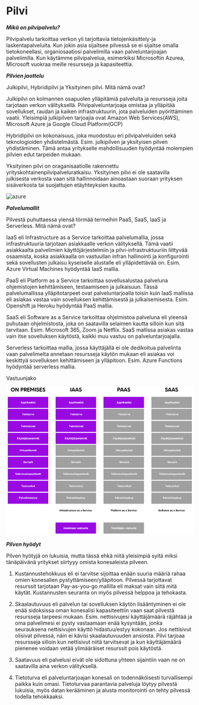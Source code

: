 # Pilvi

***Mikä on pilvipalvelu?***

Pilvipalvelu tarkoittaa verkon yli tarjottavia tietojenkäsittely-ja laskentapalveluita. Kun jokin asia sijaitsee pilvessä se ei sijaitse omalla tietokoneellasi, organiosaatiosi palvelimilla vaan palveluntarjoajan palvelimilla. Kun käytämme pilvipalvelua, esimerkiksi Microsoftin Azurea, Microsoft vuokraa meille resursseja ja kapasiteettia.

***Pilvien jaottelu***

Julkipilvi, Hybridipilvi ja Yksityinen pilvi. Mitä nämä ovat?

Julkipilvi on kolmannen osapuolen ylläpitämiä palveluita ja resursseja joita tarjotaan verkon välityksellä. Pilvipalveluntarjoaja omistaa ja ylläpitää sovellukset, raudan ja kaiken infrastruktuurin, jota palveluiden pyörittäminen vaatii. Yleisimpiä julkipilven tarjoajia ovat Amazon Web Services(AWS), Microsoft Azure ja Google Cloud Platform(GCP)

Hybridipilvi on kokonaisuus, joka muodostuu eri pilvipalveluiden sekä teknologioiden yhdistelmästä. Esim. julkipilven ja yksityisen pilven yhdistäminen. Tämä antaa yritykselle mahdollisuuden hyödyntää molempien pilvien edut tarpeiden mukaan.

Yksityinen pilvi on oraganisaatiolle rakennettu yrityskohtainenpilvipalveluratkaisu. Yksityinen pilvi ei ole saatavilla julkisesta verkosta vaan sitä hallinnoidaan ainoastaan suoraan yrityksen sisäverkosta tai suojattujen etäyhteyksien kautta.


![azure](azure-docs/kuvat/azure.png)


***Palvelumallit***

Pilvestä puhuttaessa ylensä törmää termeihin PaaS, SaaS, IaaS ja Serverless. Mitä nämä ovat?

IaaS eli Infrastructure as a Service tarkoittaa palvelumallia, jossa infrastruktuuria tarjotaan asiakkaalle verkon välityksellä. Tämä vaatii asiakkaalta palvelimien käyttöjärjestelmiin ja pilvi-infrastruktuuriin liittyvää osaamista, koska asiakkaalla on vastuullan infran hallinointi ja konfigurointi sekä sovellusten julkaisu kyseiselle alustalle eli ylläpidettävää on. Esim. Azure Virtual Machines hyödyntää IaaS mallia.

PaaS eli Platform as a Service tarkoittaa sovellusalustaa palveluna ohjemistojen kehittämiseen, testaamiseen ja julkaisuun. Tässä palvelumallissa ylläpitotarpeet ovat palveluntarjoalla toisin kuin IaaS mallissa eli asiakas vastaa vain sovelluksen kehittämisestä ja julkaisemisesta. Esim. Openshift ja Heroku hyödyntää PaaS mallia.


SaaS eli Software as a Service tarkoittaa ohjelmistoa palveluna eli yleensä puhutaan ohjelmistosta, joka on saatavilla selaimen kautta silloin kun sitä tarvitaan. Esim. Microsoft 365, Zoom ja Netflix. SaaS mallissa asiakas vastaa vain itse sovelluksen käytöstä, kaikki muu vastuu on palveluntarjoajalla.

Serverless tarkoittaa mallia, jossa käyttäjällä ei ole dedikoitua palvelinta vaan palvelimelta annetaan resursseja käytön mukaan eli asiakas voi keskittyä sovelluksen kehittämiseen ja ylläpitoon. Esim. Azure Functions hyödyntää serverless mallia.


Vastuunjako

![azure2](kuvat/azure2.png)

***Pilven hyödyt***

Pilven hyötyjä on lukuisia, mutta tässä ehkä niitä yleisimpiä syitä miksi tänäpäivänä yritykset siirtyyy omista konesaleista pilveen.

1. Kustannustehokkuus eli ei tarvitse sijoittaa enään suuria määriä rahaa omien konesalien pystyttämiseen/ylläpitoon. Pilvessä tarjottavat resurssit tarjotaan Pay-as-you-go mallilla eli maksat vain siitä mitä käytät. Kustannusten seuranta on myös pilvessä helppoa ja tehokasta.

2. Skaalautuvuus eli palvelun tai sovelluksen käytön lisääntyminen ei ole enää sidoksissa oman konesalisi kapasiteettiin vaan saat pilvestä resursseja tarpeesi mukaan. Esim. nettisivujesi käyttäjämäärä räjähtää ja oma palvelimesi ei pysty vastaamaan enää kysyntään, jonka seurauksena nettisivujen käyttö  hidastuu/estyy kokonaan. Jos nettisivut olisivat pilvessä, näin ei kävisi skaalautuvuuden ansiosta. Pilvi tarjoaa resursseja silloin kun nettisivut niitä tarvitsevat ja kun käyttäjämäärä pienenee voidaan vetää ylimääräiset resurssit pois käytöstä.

3. Saatavuus eli palvelusi eivät ole sidottuna yhteen sijaintiin vaan ne on saatavilla aina verkon välityksellä.

4. Tietoturva  eli palveluntarjoajan konesali on todennäköisesti turvallisempi paikka kuin omasi. Tietoturvaa parantavia palveluja löytyy pilvestä lukuisia, myös datan kerääminen ja alusta monitorointi on tehty pilvessä todella tehokkaaksi.


